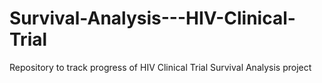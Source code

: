 # Survival-Analysis---HIV-Clinical-Trial
Repository to track progress of HIV Clinical Trial Survival Analysis project
